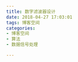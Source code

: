 ```yaml
---
title: 数字滤波器设计
date: 2018-04-27 17:03:01
tags: 博客空间  
categories:   
- 博客空间   
- 算法  
- 数据信号处理  

---
```

